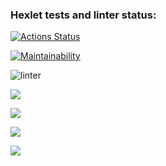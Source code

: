 ### Hexlet tests and linter status:
[![Actions Status](https://github.com/Anastasiazx/frontend-project-lvl1/workflows/hexlet-check/badge.svg)](https://github.com/Anastasiazx/frontend-project-lvl1/actions)

[![Maintainability](https://api.codeclimate.com/v1/badges/537d865d8b4a4c0b259b/maintainability)](https://codeclimate.com/github/Anastasiazx/frontend-project-lvl1/maintainability)

![linter](https://github.com/Anastasiazx/frontend-project-lvl1/actions/workflows/make-lint.yml/badge.svg)

<a href="https://asciinema.org/a/447706" target="_blank"><img src="https://asciinema.org/a/447706.svg" /></a>

<a href="https://asciinema.org/a/CZEqWJgPnMlEs0GjAH3rAdBVr" target="_blank"><img src="https://asciinema.org/a/CZEqWJgPnMlEs0GjAH3rAdBVr.svg" /></a>

<a href="https://asciinema.org/a/PGPSL64jE5wkbMQm491CETNP8" target="_blank"><img src="https://asciinema.org/a/PGPSL64jE5wkbMQm491CETNP8.svg" /></a>

<a href="https://asciinema.org/a/KecUNBvQXjsCOCP4olKmoz65E" target="_blank"><img src="https://asciinema.org/a/KecUNBvQXjsCOCP4olKmoz65E.svg" /></a>
